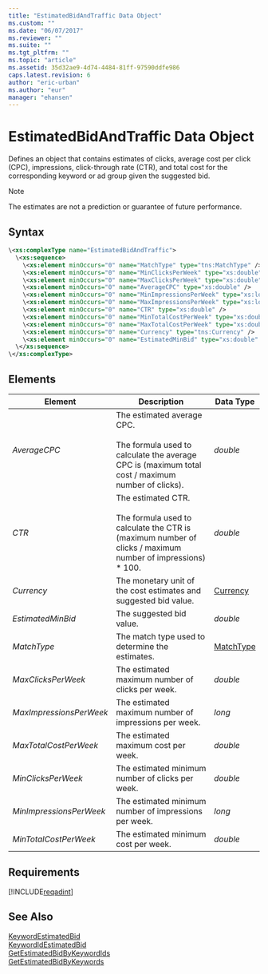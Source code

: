 ```yaml
---
title: "EstimatedBidAndTraffic Data Object"
ms.custom: ""
ms.date: "06/07/2017"
ms.reviewer: ""
ms.suite: ""
ms.tgt_pltfrm: ""
ms.topic: "article"
ms.assetid: 35d32ae9-4d74-4484-81ff-97590ddfe986
caps.latest.revision: 6
author: "eric-urban"
ms.author: "eur"
manager: "ehansen"
---
```

# EstimatedBidAndTraffic Data Object
Defines an object that contains estimates of clicks, average cost per click (CPC), impressions, click-through rate (CTR), and total cost for the corresponding keyword or ad group given the suggested bid.

> [!NOTE]
> The estimates are not a prediction or guarantee of future performance.

## Syntax

```xml
\<xs:complexType name="EstimatedBidAndTraffic">
  \<xs:sequence>
    \<xs:element minOccurs="0" name="MatchType" type="tns:MatchType" />
    \<xs:element minOccurs="0" name="MinClicksPerWeek" type="xs:double" />
    \<xs:element minOccurs="0" name="MaxClicksPerWeek" type="xs:double" />
    \<xs:element minOccurs="0" name="AverageCPC" type="xs:double" />
    \<xs:element minOccurs="0" name="MinImpressionsPerWeek" type="xs:long" />
    \<xs:element minOccurs="0" name="MaxImpressionsPerWeek" type="xs:long" />
    \<xs:element minOccurs="0" name="CTR" type="xs:double" />
    \<xs:element minOccurs="0" name="MinTotalCostPerWeek" type="xs:double" />
    \<xs:element minOccurs="0" name="MaxTotalCostPerWeek" type="xs:double" />
    \<xs:element minOccurs="0" name="Currency" type="tns:Currency" />
    \<xs:element minOccurs="0" name="EstimatedMinBid" type="xs:double" />
  \</xs:sequence>
\</xs:complexType>
```

## <a name="Elements"></a>Elements

|Element|Description|Data Type|
|-----------|---------------|-------------|
|*AverageCPC*|The estimated average CPC.<br /><br />The formula used to calculate the average CPC is (maximum total cost / maximum number of clicks).|*double*|
|*CTR*|The estimated CTR.<br /><br />The formula used to calculate the CTR is (maximum number of clicks / maximum number of impressions) &#42; 100.|*double*|
|*Currency*|The monetary unit of the cost estimates and suggested bid value.|[Currency](../adinsight-api/currency-value-set.md)|
|*EstimatedMinBid*|The suggested bid value.|*double*|
|*MatchType*|The match type used to determine the estimates.|[MatchType](../adinsight-api/matchtype-value-set.md)|
|*MaxClicksPerWeek*|The estimated maximum number of clicks per week.|*double*|
|*MaxImpressionsPerWeek*|The estimated maximum number of impressions per week.|*long*|
|*MaxTotalCostPerWeek*|The estimated maximum cost per week.|*double*|
|*MinClicksPerWeek*|The estimated minimum number of clicks per week.|*double*|
|*MinImpressionsPerWeek*|The estimated minimum number of impressions per week.|*long*|
|*MinTotalCostPerWeek*|The estimated minimum cost per week.|*double*|

## Requirements
[!INCLUDE[reqadint](../adinsight-api/includes/reqadint.md)]
## See Also
[KeywordEstimatedBid](../adinsight-api/keywordestimatedbid-data-object.md)  
[KeywordIdEstimatedBid](../adinsight-api/keywordidestimatedbid-data-object.md)  
[GetEstimatedBidByKeywordIds](../adinsight-api/getestimatedbidbykeywordids-service-operation.md)  
[GetEstimatedBidByKeywords](../adinsight-api/getestimatedbidbykeywords-service-operation.md)  

